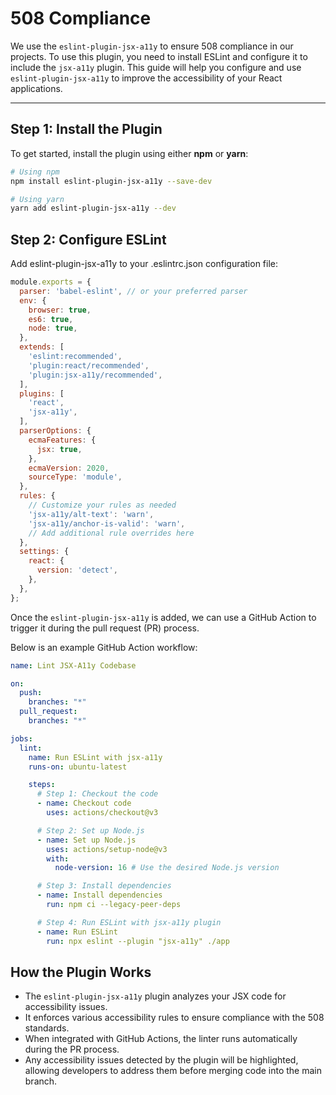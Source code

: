# 508 Compliance

We use the `eslint-plugin-jsx-a11y` to ensure 508 compliance in our projects. To use this plugin, you need to install ESLint and configure it to include the `jsx-a11y` plugin. This guide will help you configure and use `eslint-plugin-jsx-a11y` to improve the accessibility of your React applications.

---

## Step 1: Install the Plugin

To get started, install the plugin using either **npm** or **yarn**:

```bash
# Using npm
npm install eslint-plugin-jsx-a11y --save-dev

# Using yarn
yarn add eslint-plugin-jsx-a11y --dev
```

## Step 2: Configure ESLint

Add eslint-plugin-jsx-a11y to your .eslintrc.json configuration file:

``` javascript
module.exports = {
  parser: 'babel-eslint', // or your preferred parser
  env: {
    browser: true,
    es6: true,
    node: true,
  },
  extends: [
    'eslint:recommended',
    'plugin:react/recommended',
    'plugin:jsx-a11y/recommended',
  ],
  plugins: [
    'react',
    'jsx-a11y',
  ],
  parserOptions: {
    ecmaFeatures: {
      jsx: true,
    },
    ecmaVersion: 2020,
    sourceType: 'module',
  },
  rules: {
    // Customize your rules as needed
    'jsx-a11y/alt-text': 'warn',
    'jsx-a11y/anchor-is-valid': 'warn',
    // Add additional rule overrides here
  },
  settings: {
    react: {
      version: 'detect',
    },
  },
};


```


Once the `eslint-plugin-jsx-a11y` is added, we can use a GitHub Action to trigger it during the pull request (PR) process.

Below is an example GitHub Action workflow:

```yaml
name: Lint JSX-A11y Codebase

on:
  push:
    branches: "*"
  pull_request:
    branches: "*"

jobs:
  lint:
    name: Run ESLint with jsx-a11y
    runs-on: ubuntu-latest

    steps:
      # Step 1: Checkout the code
      - name: Checkout code
        uses: actions/checkout@v3

      # Step 2: Set up Node.js
      - name: Set up Node.js
        uses: actions/setup-node@v3
        with:
          node-version: 16 # Use the desired Node.js version

      # Step 3: Install dependencies
      - name: Install dependencies
        run: npm ci --legacy-peer-deps

      # Step 4: Run ESLint with jsx-a11y plugin
      - name: Run ESLint
        run: npx eslint --plugin "jsx-a11y" ./app


```




## How the Plugin Works

* The `eslint-plugin-jsx-a11y` plugin analyzes your JSX code for accessibility issues.
* It enforces various accessibility rules to ensure compliance with the 508 standards.
* When integrated with GitHub Actions, the linter runs automatically during the PR process.
* Any accessibility issues detected by the plugin will be highlighted, allowing developers to address them before merging code into the main branch.
